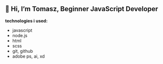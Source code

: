 ## 👋 Hi, I’m Tomasz, Beginner JavaScript Developer
<!-- i'm looking for a my first real job as a javascript/node.js dev. i can learn new stuff if it's required. -->

**technologies i used:**

* javascript
* node.js
* html
* scss
* git, github
* adobe ps, ai, xd

<!-- **got a project? let's talk!** -->
